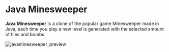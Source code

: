 # **Java Minesweeper**
**Java Minesweeper** is a clone of the popular game Minesweeper made in Java, each time you play a new level is generated with the selected amount of tiles and bombs.

![javaminesweeper_preview](https://github.com/user-attachments/assets/75dac897-e55d-4ac3-8682-345901766c30)
